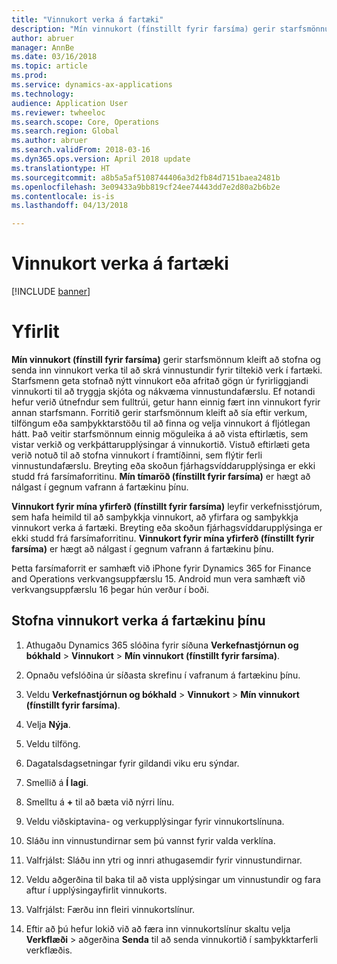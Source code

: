 ```yaml
---
title: "Vinnukort verka á fartæki"
description: "Mín vinnukort (fínstillt fyrir farsíma) gerir starfsmönnum kleift að stofna og senda inn vinnukort verka til að skrá vinnustundir fyrir tiltekið verk í fartæki."
author: abruer
manager: AnnBe
ms.date: 03/16/2018
ms.topic: article
ms.prod: 
ms.service: dynamics-ax-applications
ms.technology: 
audience: Application User
ms.reviewer: twheeloc
ms.search.scope: Core, Operations
ms.search.region: Global
ms.author: abruer
ms.search.validFrom: 2018-03-16
ms.dyn365.ops.version: April 2018 update
ms.translationtype: HT
ms.sourcegitcommit: a8b5a5af5108744406a3d2fb84d7151baea2481b
ms.openlocfilehash: 3e09433a9bb819cf24ee74443dd7e2d80a2b6b2e
ms.contentlocale: is-is
ms.lasthandoff: 04/13/2018

---
```


# <a name="project-timesheets-on-a-mobile-device"></a>Vinnukort verka á fartæki

[!INCLUDE [banner](../includes/banner.md)]

# <a name="overview"></a>Yfirlit

**Mín vinnukort (fínstill fyrir farsíma)** gerir starfsmönnum kleift að stofna og senda inn vinnukort verka til að skrá vinnustundir fyrir tiltekið verk í fartæki. Starfsmenn geta stofnað nýtt vinnukort eða afritað gögn úr fyrirliggjandi vinnukorti til að tryggja skjóta og nákvæma vinnustundafærslu. Ef notandi hefur verið útnefndur sem fulltrúi, getur hann einnig fært inn vinnukort fyrir annan starfsmann. Forritið gerir starfsmönnum kleift að sía eftir verkum, tilföngum eða samþykktarstöðu til að finna og velja vinnukort á fljótlegan hátt. Það veitir starfsmönnum einnig möguleika á að vista eftirlætis, sem vistar verkið og verkþáttarupplýsingar á vinnukortið. Vistuð eftirlæti geta verið notuð til að stofna vinnukort í framtíðinni, sem flýtir ferli vinnustundafærslu. Breyting eða skoðun fjárhagsvíddarupplýsinga er ekki studd frá farsímaforritinu. **Mín tímaröð (fínstillt fyrir farsíma)** er hægt að nálgast í gegnum vafrann á fartækinu þínu.

**Vinnukort fyrir mína yfirferð (fínstillt fyrir farsíma)** leyfir verkefnisstjórum, sem hafa heimild til að samþykkja vinnukort, að yfirfara og samþykkja vinnukort verka á fartæki. Breyting eða skoðun fjárhagsvíddarupplýsinga er ekki studd frá farsímaforritinu. **Vinnukort fyrir mína yfirferð (fínstillt fyrir farsíma)** er hægt að nálgast í gegnum vafrann á fartækinu þínu.

Þetta farsímaforrit er samhæft við iPhone fyrir Dynamics 365 for Finance and Operations verkvangsuppfærslu 15.
Android mun vera samhæft við verkvangsuppfærslu 16 þegar hún verður í boði.

<a name="create-a-project-timesheet-on-your-mobile-device"></a>Stofna vinnukort verka á fartækinu þínu
------------------------------------------------

1.  Athugaðu Dynamics 365 slóðina fyrir síðuna **Verkefnastjórnun og bókhald** \> **Vinnukort** \> **Mín vinnukort (fínstillt fyrir farsíma)**.

2.  Opnaðu vefslóðina úr síðasta skrefinu í vafranum á fartækinu þínu.
 
3.  Veldu **Verkefnastjórnun og bókhald** \> **Vinnukort** \> **Mín vinnukort (fínstillt fyrir farsíma)**.

4.  Velja **Nýja**.

5.  Veldu tilföng.

6.  Dagatalsdagsetningar fyrir gildandi viku eru sýndar.

7.  Smellið á **Í lagi**.

8.  Smelltu á **+** til að bæta við nýrri línu.

9.  Veldu viðskiptavina- og verkupplýsingar fyrir vinnukortslínuna.

10. Sláðu inn vinnustundirnar sem þú vannst fyrir valda verklína.

11. Valfrjálst: Sláðu inn ytri og innri athugasemdir fyrir vinnustundirnar.

12. Veldu aðgerðina til baka til að vista upplýsingar um vinnustundir og fara aftur í upplýsingayfirlit vinnukorts.

13. Valfrjálst: Færðu inn fleiri vinnukortslínur.

14. Eftir að þú hefur lokið við að færa inn vinnukortslínur skaltu velja **Verkflæði** \> aðgerðina **Senda** til að senda vinnukortið í samþykktarferli verkflæðis.

